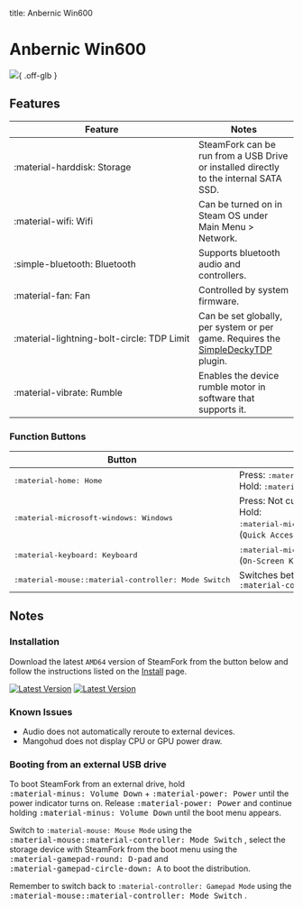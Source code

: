 title: Anbernic Win600

<style>
  code {white-space: nowrap;}
  kbd {white-space: nowrap;}
  no-wrap {white-space: nowrap;}
</style>

# Anbernic Win600

![](../../_inc/images/devices/anbernic-win600.png){ .off-glb }

## Features

| Feature | Notes |
| -- | -- |
| <no-wrap>:material-harddisk: Storage</no-wrap> | SteamFork can be run from a USB Drive or installed directly to the internal SATA SSD. |
| <no-wrap>:material-wifi: Wifi</no-wrap> | Can be turned on in Steam OS under Main Menu > Network. |
| <no-wrap>:simple-bluetooth: Bluetooth</no-wrap> | Supports bluetooth audio and controllers. |
| <no-wrap>:material-fan: Fan</no-wrap> | Controlled by system firmware. |
| <no-wrap>:material-lightning-bolt-circle: TDP Limit</no-wrap> | Can be set globally, per system or per game. Requires the [SimpleDeckyTDP](https://github.com/SteamFork/SimpleDeckyTDP) plugin. |
| <no-wrap>:material-vibrate: Rumble</no-wrap> | Enables the device rumble motor in software that supports it. |

### Function Buttons

| Button | Function |
| -- | -- |
| <kbd>:material-home: Home</kbd> | Press: <kbd>:material-microsoft-xbox: Guide</kbd> <no-wrap>(`Steam Menu`)</nowrap><br />Hold: <kbd>:material-microsoft-xbox: Guide</kbd> chording
| <kbd>:material-microsoft-windows: Windows</kbd> | Press: Not currently functional <br /> Hold: <no-wrap><kbd>:material-microsoft-xbox: Guide</kbd> + <kbd>:material-gamepad-circle-down: A</kbd></no-wrap> <no-wrap>(`Quick Access Menu`)</no-wrap>
| <kbd>:material-keyboard: Keyboard</kbd> | <no-wrap><kbd>:material-microsoft-xbox: Guide</kbd> + <kbd>:material-gamepad-circle-left: X</kbd></no-wrap> <no-wrap>(`On-Screen Keyboard`)</no-wrap> |
| <kbd>:material-mouse::material-controller: Mode Switch</kbd> | Switches between <code>:material-mouse: Mouse Mode</code> and <code>:material-controller: Gamepad Mode</code> |


## Notes

### Installation

Download the latest `AMD64` version of SteamFork from the button below and follow the instructions listed on the [Install](../../../play/install/) page.

[![Latest Version](https://img.shields.io/github/release/SteamFork/distribution.svg?labelColor=111111&color=5998FF&label=Latest&style=flat#only-light)](https://github.com/SteamFork/distribution/releases/latest)
[![Latest Version](https://img.shields.io/github/release/SteamFork/distribution.svg?labelColor=dddddd&color=5998FF&label=Latest&style=flat#only-dark)](https://github.com/SteamFork/distribution/releases/latest)

### Known Issues

* Audio does not automatically reroute to external devices.
* Mangohud does not display CPU or GPU power draw.

### Booting from an external USB drive

To boot SteamFork from an external drive, hold <no-wrap><kbd>:material-minus: Volume Down</kbd> + <kbd>:material-power: Power</kbd></no-wrap> until the power indicator turns on.
Release <kbd>:material-power: Power</kbd> and continue holding <kbd>:material-minus: Volume Down</kbd> until the boot menu appears.

Switch to <code>:material-mouse: Mouse Mode</code> using the <kbd>:material-mouse::material-controller: Mode Switch</kbd> ,
select the storage device with SteamFork from the boot menu using the <kbd>:material-gamepad-round: D-pad</kbd> and <kbd>:material-gamepad-circle-down: A</kbd> to boot the distribution.

Remember to switch back to <code>:material-controller: Gamepad Mode</code> using the <kbd>:material-mouse::material-controller: Mode Switch</kbd> .
